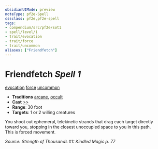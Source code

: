 ```yaml
---
obsidianUIMode: preview
noteType: pf2e-Spell
cssclass: pf2e,pf2e-spell
tags:
- compendium/src/pf2e/sot1
- spell/level/1
- trait/evocation
- trait/force
- trait/uncommon
aliases: ["Friendfetch"]
---
```

# Friendfetch *Spell 1*   
[evocation](rules/traits/evocation.md "Evocation School Trait")  [force](rules/traits/force.md "Force Energy & Element Trait")  [uncommon](rules/traits/uncommon.md "Uncommon Rarity Trait")  

- **Traditions** [arcane](rules/traits/arcane.md "Arcane Tradition Trait"), [occult](rules/traits/occult.md "Occult Tradition Trait")
- **Cast** [>>](rules/core-rulebook/chapter-9-playing-the-game.md#Actions "Two-Action") 
- **Range**: 30 foot
- **Targets**: 1 or 2 willing creatures

You shoot out ephemeral, telekinetic strands that drag each target directly toward you, stopping in the closest unoccupied space to you in this path. This is forced movement.

*Source: Strength of Thousands #1: Kindled Magic p. 77*